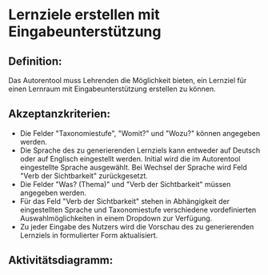 # Lernziele erstellen mit Eingabeunterstützung

## Definition:

Das Autorentool muss Lehrenden die Möglichkeit bieten, ein Lernziel für einen Lernraum mit Eingabeunterstützung erstellen zu können.

## Akzeptanzkriterien:

- Die Felder "Taxonomiestufe", "Womit?" und "Wozu?" können angegeben werden.
- Die Sprache des zu generierenden Lernziels kann entweder auf Deutsch oder auf Englisch eingestellt werden. Initial wird die im Autorentool eingestellte Sprache ausgewählt. Bei Wechsel der Sprache wird Feld "Verb der Sichtbarkeit" zurückgesetzt.
- Die Felder "Was? (Thema)" und "Verb der Sichtbarkeit" müssen angegeben werden.
- Für das Feld "Verb der Sichtbarkeit" stehen in Abhängigkeit der eingestellten Sprache und Taxonomiestufe verschiedene vordefinierten Auswahlmöglichkeiten in einem Dropdown zur Verfügung.
- Zu jeder Eingabe des Nutzers wird die Vorschau des zu generierenden Lernziels in formulierter Form aktualisiert.

## Aktivitätsdiagramm:


